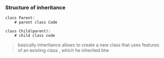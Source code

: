 
### Structure of inheritance 

```
class Parent: 
    # parent class Code 

class Child(parent):
    # child class code
```

> basically inheritance allows to create a new class that uses features of an existing class , which he inherited btw


